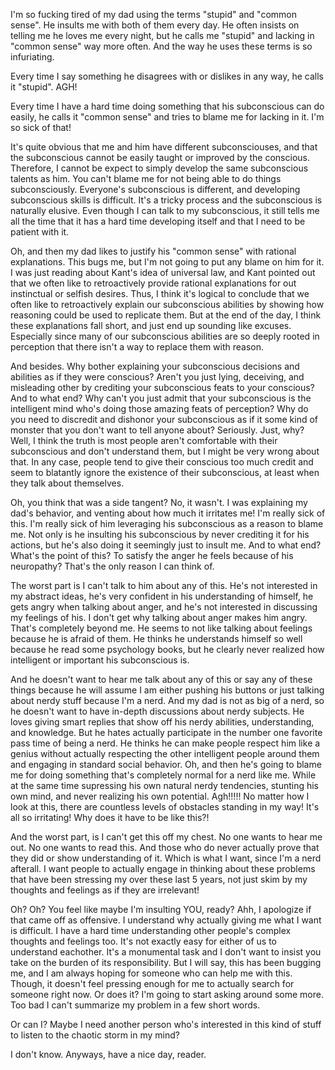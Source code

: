 
I'm so fucking tired of my dad using the terms "stupid" and "common sense". He insults me with both of them every day. He often insists on telling me he loves me every night, but he calls me "stupid" and lacking in "common sense" way more often. And the way he uses these terms is so infuriating.

Every time I say something he disagrees with or dislikes in any way, he calls it "stupid". AGH!

Every time I have a hard time doing something that his subconscious can do easily, he calls it "common sense" and tries to blame me for lacking in it. I'm so sick of that!

It's quite obvious that me and him have different subconsciouses, and that the subconscious cannot be easily taught or improved by the conscious. Therefore, I cannot be expect to simply develop the same subconscious talents as him. You can't blame me for not being able to do things subconsciously. Everyone's subconscious is different, and developing subconscious skills is difficult. It's a tricky process and the subconscious is naturally elusive. Even though I can talk to my subconscious, it still tells me all the time that it has a hard time developing itself and that I need to be patient with it.

Oh, and then my dad likes to justify his "common sense" with rational explanations. This bugs me, but I'm not going to put any blame on him for it. I was just reading about Kant's idea of universal law, and Kant pointed out that we often like to retroactively provide rational explanations for out instinctual or selfish desires. Thus, I think it's logical to conclude that we often like to retroactively explain our subconscious abilities by showing how reasoning could be used to replicate them. But at the end of the day, I think these explanations fall short, and just end up sounding like excuses. Especially since many of our subconscious abilities are so deeply rooted in perception that there isn't a way to replace them with reason.

And besides. Why bother explaining your subconscious decisions and abilities as if they were conscious? Aren't you just lying, deceiving, and misleading other by crediting your subconscious feats to your conscious? And to what end? Why can't you just admit that your subconscious is the intelligent mind who's doing those amazing feats of perception? Why do you need to discredit and dishonor your subconscious as if it some kind of monster that you don't want to tell anyone about? Seriously. Just, why? Well, I think the truth is most people aren't comfortable with their subconscious and don't understand them, but I might be very wrong about that. In any case, people tend to give their conscious too much credit and seem to blatantly ignore the existence of their subconscious, at least when they talk about themselves.

Oh, you think that was a side tangent? No, it wasn't. I was explaining my dad's behavior, and venting about how much it irritates me! I'm really sick of this. I'm really sick of him leveraging his subconscious as a reason to blame me. Not only is he insulting his subconscious by never crediting it for his actions, but he's also doing it seemingly just to insult me. And to what end? What's the point of this? To satisfy the anger he feels because of his neuropathy? That's the only reason I can think of.

The worst part is I can't talk to him about any of this. He's not interested in my abstract ideas, he's very confident in his understanding of himself, he gets angry when talking about anger, and he's not interested in discussing my feelings of his. I don't get why talking about anger makes him angry. That's completely beyond me. He seems to not like talking about feelings because he is afraid of them. He thinks he understands himself so well because he read some psychology books, but he clearly never realized how intelligent or important his subconscious is.

And he doesn't want to hear me talk about any of this or say any of these things because he will assume I am either pushing his buttons or just talking about nerdy stuff because I'm a nerd. And my dad is not as big of a nerd, so he doesn't want to have in-depth discussions about nerdy subjects. He loves giving smart replies that show off his nerdy abilities, understanding, and knowledge. But he hates actually participate in the number one favorite pass time of being a nerd. He thinks he can make people respect him like a genius without actually respecting the other intelligent people around them and engaging in standard social behavior. Oh, and then he's going to blame me for doing something that's completely normal for a nerd like me. While at the same time supressing his own natural nerdy tendencies, stunting his own mind, and never realizing his own potential. Agh!!!!! No matter how I look at this, there are countless levels of obstacles standing in my way! It's all so irritating! Why does it have to be like this?!

And the worst part, is I can't get this off my chest. No one wants to hear me out. No one wants to read this. And those who do never actually prove that they did or show understanding of it. Which is what I want, since I'm a nerd afterall. I want people to actually engage in thinking about these problems that have been stressing my over these last 5 years, not just skim by my thoughts and feelings as if they are irrelevant!

Oh? Oh? You feel like maybe I'm insulting YOU, ready? Ahh, I apologize if that came off as offensive. I understand why actually giving me what I want is difficult. I have a hard time understanding other people's complex thoughts and feelings too. It's not exactly easy for either of us to understand eachother. It's a monumental task and I don't want to insist you take on the burden of its responsibility. But I will say, this has been bugging me, and I am always hoping for someone who can help me with this. Though, it doesn't feel pressing enough for me to actually search for someone right now. Or does it? I'm going to start asking around some more. Too bad I can't summarize my problem in a few short words.

Or can I? Maybe I need another person who's interested in this kind of stuff to listen to the chaotic storm in my mind?

I don't know. Anyways, have a nice day, reader.
